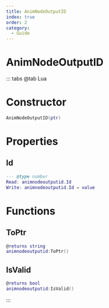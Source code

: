 ```yaml
---
title: AnimNodeOutputID
index: true
order: 2
category:
  - Guide
---
```


# AnimNodeOutputID

::: tabs
@tab Lua
# Constructor
```lua
AnimNodeOutputID(ptr)
```
# Properties
## Id 
```lua
--- @type number
Read: animnodeoutputid.Id
Write: animnodeoutputid.Id = value
```
# Functions
## ToPtr
```lua
@returns string
animnodeoutputid:ToPtr()
```
## IsValid
```lua
@returns bool
animnodeoutputid:IsValid()
```

:::